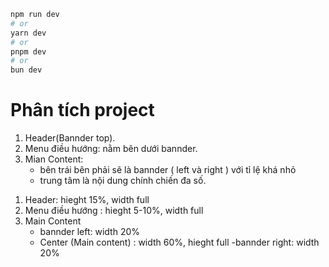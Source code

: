 ```bash
npm run dev
# or
yarn dev
# or
pnpm dev
# or
bun dev
```
# Phân tích project
 <!-- phân tích index -->
  1. Header(Bannder top).
  2. Menu điều hướng: nằm bên dưới bannder.
  3. Mian Content: 
        - bên trái bên phải sẽ là bannder ( left và right ) với tỉ lệ khá nhỏ
        - trung tâm là nội dung chính chiến đa số.
<!-- Tỉ lệ bố cục   -->

1. Header: hieght 15%, width full
3. Menu điều hướng : hieght 5-10%, width full
4. Main Content
    - bannder left: width 20%
    - Center (Main content) : width 60%, hieght full
    -bannder right: width 20%
<!--  -->

